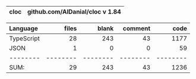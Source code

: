 cloc|github.com/AlDanial/cloc v 1.84
--- | ---

Language|files|blank|comment|code
:-------|-------:|-------:|-------:|-------:
TypeScript|28|243|43|1177
JSON|1|0|0|59
--------|--------|--------|--------|--------
SUM:|29|243|43|1236
